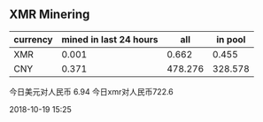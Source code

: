 ## XMR Minering

|currency|mined in last 24 hours|all|in pool|
|---|---|---|---|
|XMR|0.001|0.662|0.455|
|CNY|0.371|478.276|328.578|

今日美元对人民币 6.94	今日xmr对人民币722.6


2018-10-19 15:25